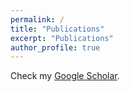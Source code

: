 ```yaml
---
permalink: /
title: "Publications"
excerpt: "Publications"
author_profile: true
---
```


Check my [Google Scholar](https://scholar.google.com/citations?user=yX-xyM4AAAAJ&hl=en).
